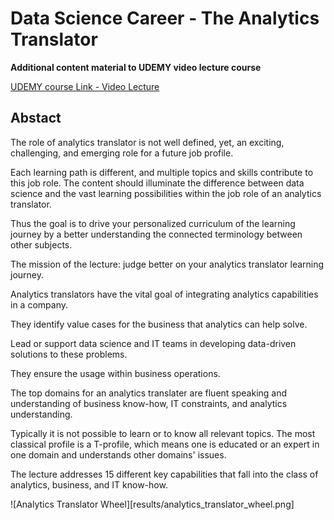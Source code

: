 # Data Science Career - The Analytics Translator


**Additional content material to UDEMY video lecture course**


[UDEMY course Link - Video Lecture](https://www.udemy.com/course/the-analytics-translator/?referralCode=C7867E8B4A33A7DD211C)

## Abstact

The role of analytics translator is not well defined, yet, an exciting, challenging, and emerging role for a future job profile.

Each learning path is different, and multiple topics and skills contribute to this job role. The content should illuminate the difference between data science and the vast learning possibilities within the job role of an analytics translator.

Thus the goal is to drive your personalized curriculum of the learning journey by a better understanding the connected terminology between other subjects.

The mission of the lecture: judge better on your analytics translator learning journey.

Analytics translators have the vital goal of integrating analytics capabilities in a company.

They identify value cases for the business that analytics can help solve.

Lead or support data science and IT teams in developing data-driven solutions to these problems.

They ensure the usage within business operations.

The top domains for an analytics translater are fluent speaking and understanding of business know-how, IT constraints, and analytics understanding.

 Typically it is not possible to learn or to know all relevant topics. The most classical profile is a T-profile, which means one is educated or an expert in one domain and understands other domains' issues.

The lecture addresses 15 different key capabilities that fall into the class of analytics, business, and IT know-how.

![Analytics Translator Wheel][results/analytics_translator_wheel.png]
